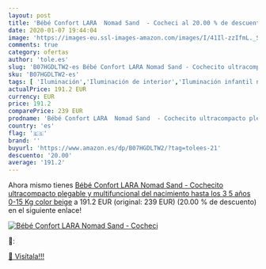 ```yaml
---
layout: post
title: 'Bébé Confort LARA  Nomad Sand  - Cocheci al 20.00 % de descuento'
date: 2020-01-07 19:44:04
image: 'https://images-eu.ssl-images-amazon.com/images/I/41Il-zzIfmL._SL400_.jpg'
comments: true
category: ofertas
author: 'tole.es'
slug: 'B07HGDLTW2-es Bébé Confort LARA Nomad Sand - Cochecito ultracompacto...'
sku: 'B07HGDLTW2-es'
tags: [ 'Iluminación','Iluminación de interior','Iluminación infantil nocturna','Lámparas e iluminación infantil','bébé','confort', ]
actualPrice: 191.2 EUR
currency: EUR
price: 191.2
comparePrice: 239 EUR
prodname: 'Bébé Confort LARA  Nomad Sand  - Cochecito ultracompacto plegable y multifuncional  del nacimiento hasta los 3 5 años  0-15 Kg  color beige'
country: 'es'
flag: '🇪🇸'
brand: ''
buyurl: 'https://www.amazon.es/dp/B07HGDLTW2/?tag=tolees-21'
descuento: '20.00'
average: '191.2'
---
```


Ahora mismo tienes [Bébé Confort LARA  Nomad Sand  - Cochecito ultracompacto plegable y multifuncional  del nacimiento hasta los 3 5 años  0-15 Kg  color beige](https://www.amazon.es/dp/B07HGDLTW2/?tag=tolees-21) a 191.2 EUR (original: 239 EUR) (20.00 %  de descuento) en el siguiente enlace!

[![Bébé Confort LARA  Nomad Sand  - Cocheci](https://images-eu.ssl-images-amazon.com/images/I/41Il-zzIfmL._SL400_.jpg)](https://www.amazon.es/dp/B07HGDLTW2/?tag=tolees-21)

🔎:


[🛒 Visítala!!!](https://www.amazon.es/dp/B07HGDLTW2/?tag=tolees-21)
